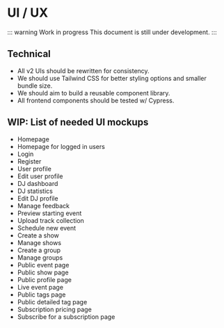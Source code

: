 # UI / UX

::: warning Work in progress
This document is still under development.
:::

## Technical

- All v2 UIs should be rewritten for consistency.
- We should use Tailwind CSS for better styling options and smaller bundle size.
- We should aim to build a reusable component library.
- All frontend components should be tested w/ Cypress.

## WIP: List of needed UI mockups

- Homepage
- Homepage for logged in users
- Login
- Register
- User profile
- Edit user profile
- DJ dashboard
- DJ statistics
- Edit DJ profile
- Manage feedback
- Preview starting event
- Upload track collection
- Schedule new event
- Create a show
- Manage shows
- Create a group
- Manage groups
- Public event page
- Public show page
- Public profile page
- Live event page
- Public tags page
- Public detailed tag page
- Subscription pricing page
- Subscribe for a subscription page
